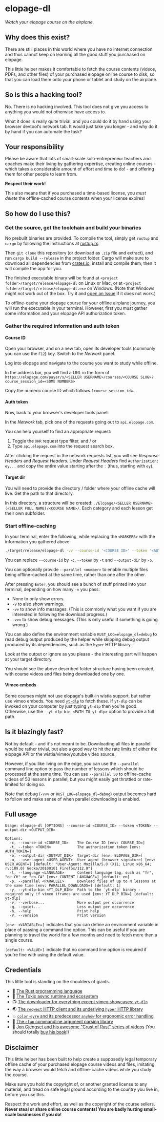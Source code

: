 # elopage-dl
*Watch your elopage course on the airplane.*

## Why does this exist?

There are still places in this world where you have no internet connection and thus cannot keep on learning all the good stuff you purchased on elopage.

This little helper makes it comfortable to fetch the course contents (videos, PDFs, and other files) of your purchased elopage online course to disk, so that you can load them onto your phone or tablet and study on the airplane.

## So is this a hacking tool?

No. There is no hacking involved. This tool does not give you access to anything you would not otherwise have access to.

What it does is really quite trivial, and you could do it by hand using your browser devtool's network tab. It would just take you longer - and why do it by hand if you can automate the task?

## Your responsibility

Please be aware that lots of small-scale solo-entrepreneur teachers and coaches make their living by gathering expertise, creating online courses - which takes a considerable amount of effort and time to do! - and offering them for other people to learn from.

**Respect their work!**

This also means that if you purchased a time-based license, you *must delete* the offline-cached course contents when your license expires!

## So how do I use this?

### Get the source, get the toolchain and build your binaries

No prebuilt binaries are provided. To compile the tool, simply get `rustup` and `cargo` by following the instructions at [rustup.rs](https://rustup.rs/).

Then `git clone` this repository (or download as `.zip` file and extract), and run `cargo build --release` in the project folder. Cargo will make sure to download all dependencies from [crates.io](https://crates.io), install and compile them; then it will compile the app for you.

The finished executable binary will be found at `<project folder>/target/release/elopage-dl` on Linux or Mac,
or at `<project folder>/target/release/elopage-dl.exe` on Windows. (Note that Windows might not work out of the box. Try it and [open an Issue](https://github.com/LeoniePhiline/elopage-dl/issues/new) if it does not work.)

To offline-cache your elopage course for your offline airplane journey, you will run the executable in your terminal. However, first you must gather some information and your elopage API authorization token.

### Gather the required information and auth token

#### Course ID

Open your browser, and on a new tab, open its developer tools (commonly you can use the `F12`) key. Switch to the *Network* panel. 

Log into elopage and navigate to the course you want to study while offline.

In the address bar, you will find a URL in the form of `https://elopage.com/payer/s/<SELLER USERNAME>/courses/<COURSE SLUG>?course_session_id=<SOME NUMBERS>`

Copy the numeric course ID which follows `?course_session_id=`.

#### Auth token

Now, back to your browser's developer tools panel:

In the *Network* tab, pick one of the requests going out to `api.elopage.com`.

You can help yourself to find an appropriate request:

1. Toggle the `XHR` request type filter, and / or 
2. Type `api.elopage.com` into the request search box.

After clicking the request in the network requests list, you will see *Response Headers* and *Request Headers*. Under *Request Headers* find `Authorization: ey...` and copy the entire value starting after the `:` (thus, starting with `ey`).

#### Target dir

You will need to provide the directory / folder where your offline cache will live. Get the path to that directory.

In this directory, a structure will be created: `./Elopage/<SELLER USERNAME> (<SELLER FULL NAME)/<COURSE NAME>/`. Each category and each lesson get their own subfolder.

### Start offline-caching

In your terminal, enter the following, while replacing the `<MARKERS>` with the information you gathered above:

```bash
./target/release/elopage-dl -vv --course-id '<COURSE ID>' --token '<AUTH TOKEN>' --output-dir 'path/to/target/directory'
```

You can replace `--course-id` by `-c`, `--token` by `-t` and `--output-dir` by `-o`.

You can optionally provide `--parallel <number>` to enable multiple files being offline-cached at the same time, rather than one after the other.

After pressing `Enter`, you should see a bunch of stuff printed into your terminal, depending on how many `-v` you pass: 

- None to only show errors.
- `-v` to also show warnings.
- `-vv` to show info messages. (This is commonly what you want if you are interested in following the download progress.)
- `-vvv` to show debug messages. (This is only useful if something is going wrong.)

You can also define the environment variable `RUST_LOG=elopage_dl=debug` to read debug output produced by the helper while skipping debug output produced by its dependencies, such as the `hyper` HTTP library.

Look at the output or ignore as you please - the interesting part will happen at your target directory.

You should see the above described folder structure having been created, with course videos and files being downloaded one by one.

#### Vimeo embeds

Some courses might not use elopage's built-in wistia support, but rather use vimeo embeds. You need [`yt-dlp`](https://github.com/yt-dlp/yt-dlp) to fetch these. If `yt-dlp` can be invoked on your computer by just typing `yt-dlp` then you're good. Otherwise, use the `--yt-dlp-bin <PATH TO yt-dlp>` option to provide a full path.

## Is it blazingly fast?

Not by default - and it's not meant to be. Downloading all files in parallel would be rather trivial, but also a good way to hit the rate limits of either the elopage API or the wistia/vimeo/youtube video source.

However, if you like living on the edge, you can use the `--parallel` command line option to pass the number of lessons which should be processed at the same time. You can use `--parallel 50` to offline-cache videos of 50 lessons in parallel, but you might easily get throttled or rate-limited for doing so.

Note that debug (`-vvv` or `RUST_LOG=elopage_dl=debug`) output becomes hard to follow and make sense of when parallel downloading is enabled.

## Full usage

```
Usage: elopage-dl [OPTIONS] --course-id <COURSE_ID> --token <TOKEN> --output-dir <OUTPUT_DIR>

Options:
  -c, --course-id <COURSE_ID>    The Course ID [env: COURSE_ID=]
  -t, --token <TOKEN>            The authorization token [env: AUTH_TOKEN=]
  -o, --output-dir <OUTPUT_DIR>  Target-dir [env: ELOPAGE_DIR=]
  -u, --user-agent <USER_AGENT>  User agent (browser signature) [env: USER_AGENT=] [default: "User-Agent: Mozilla/5.0 (X11; Linux x86_64; rv:109.0) Gecko/20100101 Firefox/112.0"]
  -l, --language <LANGUAGE>      Content language tag, such as "fr", "de-CH" or "en-CA" [env: CONTENT_LANGUAGE=] [default: en]
  -p, --parallel <PARALLEL>      Download files of up to N lessons at the same time [env: PARALLEL_DOWNLOADS=] [default: 1]
  -y, --yt-dlp-bin <YT_DLP_BIN>  Path to the `yt-dlp` binary - required only if vimeo iframes are used [env: YT_DLP_BIN=] [default: yt-dlp]
  -v, --verbose...               More output per occurrence
  -q, --quiet...                 Less output per occurrence
  -h, --help                     Print help
  -V, --version                  Print version
```

`[env: <VARIABLE>=]` indicates that you can define an environment variable in place of passing a command line option. This can be useful if you are planning to travel the world for a few months and need to fetch more then a single course.

`[default: <VALUE>]` indicate that no command line option is required if you're fine with using the default value.

## Credentials

This little tool is standing on the shoulders of giants.

- 🦀 [The Rust programming language](https://www.rust-lang.org/)
- 🗼 [The Tokio async runtime and ecosystem](https://tokio.rs/)
- 📺 [The downloader for everything except vimeo showcases: `yt-dlp`](https://github.com/yt-dlp/yt-dlp)
- 🌏 [The `reqwest` HTTP client and its underlying `hyper` HTTP library](https://github.com/seanmonstar/reqwest)
- 💥 [`color-eyre` and its predecessor `anyhow` for ergonomic error handling](https://github.com/yaahc/color-eyre)
- 💬 [The `clap` commandline argument parsing library](https://github.com/clap-rs/clap)
- 🍵 [Jon Gjengset and his awesome "Crust of Rust" series of videos](https://www.youtube.com/playlist?list=PLqbS7AVVErFiWDOAVrPt7aYmnuuOLYvOa) (You should totally [buy his book](https://nostarch.com/rust-rustaceans)!)


## Disclaimer

This little helper has been built to help create a supposedly legal temporary offline cache of your purchased elopage course videos and files, imitating the way a browser would fetch and offline-cache videos while you study the course.

Make sure you hold the copyright of, or another granted license to any material, and tread on safe legal ground according to the country you live in, before you use this.

Respect the work and effort, as well as the copyright of the course sellers. **Never steal or share online course contents! You are badly hurting small-scale businesses if you do!**
